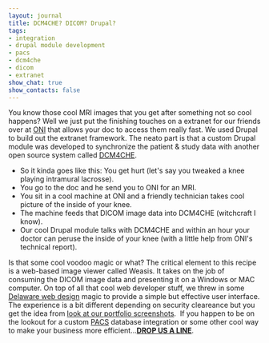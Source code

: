 ```yaml
---
layout: journal
title: DCM4CHE? DICOM? Drupal?
tags: 
- integration
- drupal module development
- pacs
- dcm4che
- dicom
- extranet
show_chat: true
show_contacts: false
---
```


You know those cool MRI images that you get after something not so cool happens? Well we just put the finishing touches on a extranet for our friends over at <a href="http://www.onisite.com" target="_blank">ONI</a> that allows your doc to access them really fast. We used Drupal to build out the extranet framework. The neato part is that a custom Drupal module was developed to synchronize the patient &amp; study data with another open source system called <a href="http://www.dcm4che.org/" target="_blank">DCM4CHE</a>. <ul><li>So it kinda goes like this: You get hurt (let&#39;s say you tweaked a knee playing intramural lacrosse).</li><li>You go to the doc and he send you to ONI for an MRI.</li><li>You sit in a cool machine at ONI and a friendly technician takes cool picture of the inside of your knee.</li><li>The machine feeds that DICOM image data into DCM4CHE (witchcraft I know).</li><li>Our cool Drupal module talks with DCM4CHE and within an hour your doctor can peruse the inside of your knee (with a little help from ONI&#39;s technical report).</li></ul>Is that some cool voodoo magic or what? The critical element to this recipe is a web-based image viewer called Weasis. It takes on the job of consuming the DICOM image data and presenting it on a Windows or MAC computer. On top of all that cool web developer stuff, we threw in some <a href="http://www.inclind.com/content/web-design/index.htm">Delaware web design</a> magic to provide a simple but effective user interface. The experience is a bit different depending on security cleareance but you get the idea from <a href="http://www.inclind.com/our-work/oni-orthopedic-neuro-imaging/detail.htm">look at our portfolio screenshots</a>.&nbsp; If you happen to be on the lookout for a custom <a href="http://en.wikipedia.org/wiki/Picture_archiving_and_communication_system" target="_blank">PACS</a> database integration or some other cool way to make your business more efficient...<strong><a href="/contact-us.htm">DROP US A LINE</a></strong>.